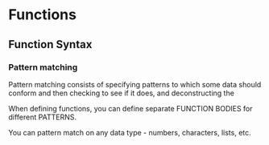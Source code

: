 # Functions

## Function Syntax

### Pattern matching
Pattern matching consists of specifying patterns to which some data should conform and then checking to see if it does, and deconstructing the

When defining functions, you can define separate FUNCTION BODIES for different PATTERNS.

You can pattern match on any data type - numbers, characters, lists, etc.
